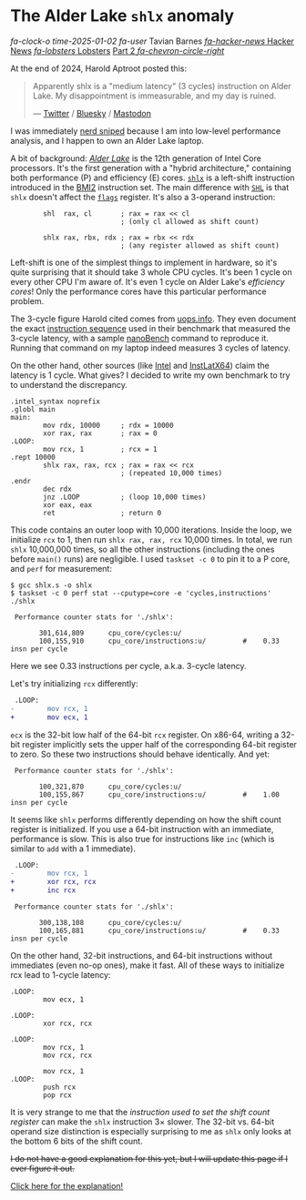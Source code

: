 # The Alder Lake `shlx` anomaly

<div class="infobar">

*fa-clock-o* *time-2025-01-02*
*fa-user* Tavian Barnes
[*fa-hacker-news* Hacker News](https://news.ycombinator.com/item?id=42579969)
[*fa-lobsters* Lobsters](https://lobste.rs/s/1hbwkk/alder_lake_shlx_anomaly)
[Part 2 *fa-chevron-circle-right*](shlxplained.md)

</div>

At the end of 2024, Harold Aptroot posted this:

> Apparently shlx is a "medium latency" (3 cycles) instruction on Alder Lake. My disappointment is immeasurable, and my day is ruined.
>
> &mdash; [Twitter](https://x.com/HaroldAptroot/status/1873461353203302819) / [Bluesky](https://bsky.app/profile/haroldaptroot.bsky.social/post/3leht4lp2dk2u) / [Mastodon](https://mastodon.gamedev.place/@harold/113737900853968212)

I was immediately [nerd sniped](https://xkcd.com/356/) because I am into low-level performance analysis, and I happen to own an Alder Lake laptop.

A bit of background: [*Alder Lake*](https://en.wikipedia.org/wiki/Alder_Lake) is the 12th generation of Intel Core processors.
It's the first generation with a "hybrid architecture," containing both performance (P) and efficiency (E) cores.
[`shlx`](https://www.felixcloutier.com/x86/sarx:shlx:shrx) is a left-shift instruction introduced in the [BMI2](https://en.wikipedia.org/wiki/X86_Bit_manipulation_instruction_set#BMI2_(Bit_Manipulation_Instruction_Set_2)) instruction set.
The main difference with [`SHL`](https://www.felixcloutier.com/x86/sal:sar:shl:shr) is that `shlx` doesn't affect the [`flags`](https://en.wikipedia.org/wiki/FLAGS_register) register.
It's also a 3-operand instruction:

```x86asm
        shl  rax, cl       ; rax = rax << cl
                           ; (only cl allowed as shift count)

        shlx rax, rbx, rdx ; rax = rbx << rdx
                           ; (any register allowed as shift count)
```

Left-shift is one of the simplest things to implement in hardware, so it's quite surprising that it should take 3 whole CPU cycles.
It's been 1 cycle on every other CPU I'm aware of.
It's even 1 cycle on Alder Lake's *efficiency cores*!
Only the performance cores have this particular performance problem.

The 3-cycle figure Harold cited comes from [uops.info](https://uops.info/html-instr/shlx_R64_R64_R64.html#ADL-P).
They even document the exact [instruction sequence](https://uops.info/html-lat/ADL-P/shlx_R64_R64_R64-Measurements.html#lat2-%3E1) used in their benchmark that measured the 3-cycle latency, with a sample [nanoBench](https://github.com/andreas-abel/nanoBench) command to reproduce it.
Running that command on my laptop indeed measures 3 cycles of latency.

On the other hand, other sources (like [Intel](https://www.intel.com/content/www/us/en/content-details/671488/intel-64-and-ia-32-architectures-optimization-reference-manual-volume-1.html) and [InstLatX64](http://users.atw.hu/instlatx64/GenuineIntel/GenuineIntel00906A4_AlderLakeP_00_BC_InstLatX64.txt)) claim the latency is 1 cycle.
What gives?
I decided to write my own benchmark to try to understand the discrepancy.

```x86asm
.intel_syntax noprefix
.globl main
main:
        mov rdx, 10000     ; rdx = 10000
        xor rax, rax       ; rax = 0
.LOOP:
        mov rcx, 1         ; rcx = 1
.rept 10000
        shlx rax, rax, rcx ; rax = rax << rcx
                           ; (repeated 10,000 times)
.endr
        dec rdx
        jnz .LOOP          ; (loop 10,000 times)
        xor eax, eax
        ret                ; return 0
```

This code contains an outer loop with 10,000 iterations.
Inside the loop, we initialize `rcx` to 1, then run `shlx rax, rax, rcx` 10,000 times.
In total, we run `shlx` 10,000,000 times, so all the other instructions (including the ones before `main()` runs) are negligible.
I used `taskset -c 0` to pin it to a P core, and `perf` for measurement:

```console
$ gcc shlx.s -o shlx
$ taskset -c 0 perf stat --cputype=core -e 'cycles,instructions' ./shlx

 Performance counter stats for './shlx':

       301,614,809      cpu_core/cycles:u/
       100,155,910      cpu_core/instructions:u/         #    0.33  insn per cycle
```

Here we see 0.33 instructions per cycle, a.k.a. 3-cycle latency.

Let's try initializing `rcx` differently:

```diff
 .LOOP:
-        mov rcx, 1
+        mov ecx, 1
```

`ecx` is the 32-bit low half of the 64-bit `rcx` register.
On x86-64, writing a 32-bit register implicitly sets the upper half of the corresponding 64-bit register to zero.
So these two instructions should behave identically.
And yet:

```
 Performance counter stats for './shlx':

       100,321,870      cpu_core/cycles:u/
       100,155,867      cpu_core/instructions:u/         #    1.00  insn per cycle
```

It seems like `shlx` performs differently depending on how the shift count register is initialized.
If you use a 64-bit instruction with an immediate, performance is slow.
This is also true for instructions like `inc` (which is similar to `add` with a 1 immediate).

```diff
 .LOOP:
-        mov rcx, 1
+        xor rcx, rcx
+        inc rcx
```

```
 Performance counter stats for './shlx':

       300,138,108      cpu_core/cycles:u/
       100,165,881      cpu_core/instructions:u/         #    0.33  insn per cycle
```

On the other hand, 32-bit instructions, and 64-bit instructions without immediates (even no-op ones), make it fast.
All of these ways to initialize rcx lead to 1-cycle latency:

```x86asm
.LOOP:
        mov ecx, 1
```

```x86asm
.LOOP:
        xor rcx, rcx
```

```x86asm
.LOOP:
        mov rcx, 1
        mov rcx, rcx
```

```x86asm
        mov rcx, 1
.LOOP:
        push rcx
        pop rcx
```

It is very strange to me that the *instruction used to set the shift count register* can make the `shlx` instruction 3&times; slower.
The 32-bit vs. 64-bit operand size distinction is especially surprising to me as `shlx` only looks at the bottom 6 bits of the shift count.

~~I do not have a good explanation for this yet, but I will update this page if I ever figure it out.~~

<ins>[Click here for the explanation!](shlxplained.md)</ins>
